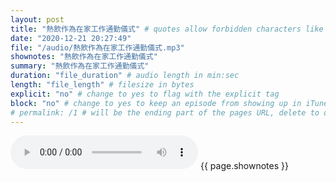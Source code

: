 ```yaml
---
layout: post
title: "熱飲作為在家工作通勤儀式" # quotes allow forbidden characters like the colon
date: "2020-12-21 20:27:49"
file: "/audio/熱飲作為在家工作通勤儀式.mp3"
shownotes: "熱飲作為在家工作通勤儀式"
summary: "熱飲作為在家工作通勤儀式"
duration: "file_duration" # audio length in min:sec
length: "file_length" # filesize in bytes
explicit: "no" # change to yes to flag with the explicit tag
block: "no" # change to yes to keep an episode from showing up in iTunes
# permalink: /1 # will be the ending part of the pages URL, delete to default to the title
---
```


<audio controls>
<source src="{{site.url}}{{site.baseurl}}{{ page.file }}" type="audio/x-mp3">
Your browser does not support the audio element.
</audio>
{{ page.shownotes }}
